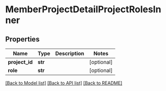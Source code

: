 # MemberProjectDetailProjectRolesInner

## Properties
Name | Type | Description | Notes
------------ | ------------- | ------------- | -------------
**project_id** | **str** |  | [optional] 
**role** | **str** |  | [optional] 

[[Back to Model list]](../README.md#documentation-for-models) [[Back to API list]](../README.md#documentation-for-api-endpoints) [[Back to README]](../README.md)


